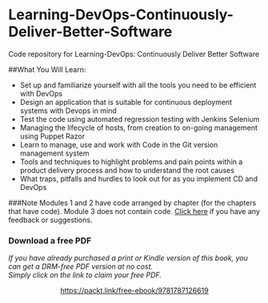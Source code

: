# Learning-DevOps-Continuously-Deliver-Better-Software
Code repository for Learning-DevOps: Continuously Deliver Better Software

##What You Will Learn:
* Set up and familiarize yourself with all the tools you need to be efficient with DevOps
* Design an application that is suitable for continuous deployment systems with Devops in mind 
* Test the code using automated regression testing with Jenkins Selenium
* Managing the lifecycle of hosts, from creation to on-going management using Puppet Razor
* Learn to manage, use and work with Code in the Git version management system
* Tools and techniques to highlight problems and pain points within a product delivery process and how to understand the root causes 
* What traps, pitfalls and hurdles to look out for as you implement CD and DevOps

###Note
Modules 1 and 2 have code arranged by chapter (for the chapters that have code). Module 3 does not contain code. 
[Click here](https://docs.google.com/forms/d/e/1FAIpQLSe5qwunkGf6PUvzPirPDtuy1Du5Rlzew23UBp2S-P3wB-GcwQ/viewform) if you have any feedback or suggestions.
### Download a free PDF

 <i>If you have already purchased a print or Kindle version of this book, you can get a DRM-free PDF version at no cost.<br>Simply click on the link to claim your free PDF.</i>
<p align="center"> <a href="https://packt.link/free-ebook/9781787126619">https://packt.link/free-ebook/9781787126619 </a> </p>